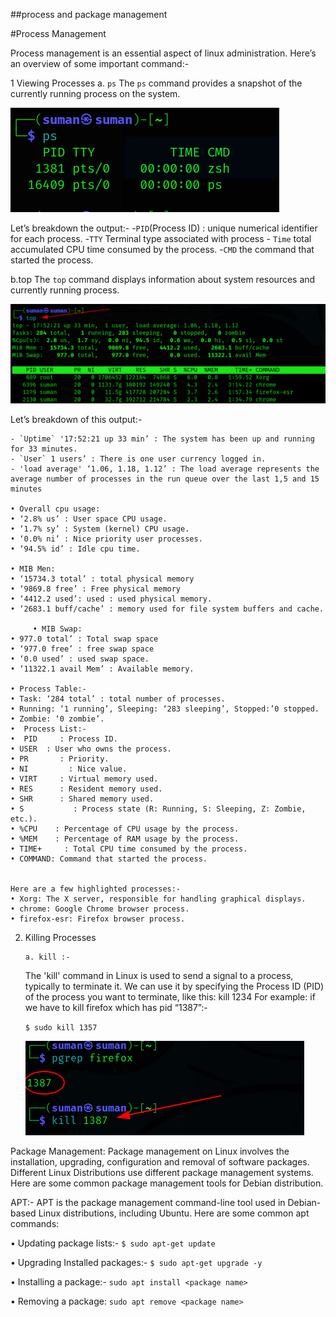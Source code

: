 ##process and package management

#Process Management

Process management is an essential aspect of linux administration. Here’s an overview of some important command:-

1 Viewing Processes
a. `ps`
The `ps` command provides a snapshot of the currently running process on the system.  

![vim](/assets/ps.png)

Let’s breakdown the output:-
    -`PID`(Process ID) : unique numerical identifier for each process.
    -`TTY` Terminal type associated with process
    - `Time` total accumulated CPU time consumed by the process.
    -`CMD` the command that started the process. 

b.top
The `top` command displays information about system resources and  currently running process.

![vim](/assets/top.png)

   Let’s breakdown of this output:-

    - `Uptime` '17:52:21 up 33 min’ : The system has been up and running for 33 minutes.
    - `User` 1 users’ : There is one user currency logged in.
    - 'load average' ‘1.06, 1.18, 1.12’ : The load average represents the average number of processes in the run queue over the last 1,5 and 15 minutes

    • Overall cpu usage:
    • ‘2.8% us’ : User space CPU usage.
    • ‘1.7% sy’ : System (kernel) CPU usage.
    • ‘0.0% ni’ : Nice priority user processes.
    • ‘94.5% id’ : Idle cpu time.

    • MIB Men:
    • ‘15734.3 total’ : total physical memory
    • ‘9869.8 free’ : Free physical memory
    • ‘4412.2 used’: used : used physical memory.
    • ‘2683.1 buff/cache’ : memory used for file system buffers and cache.

         • MIB Swap:
    • 977.0 total’ : Total swap space
    • ‘977.0 free’ : free swap space
    • ‘0.0 used’ : used swap space.
    • ‘11322.1 avail Mem’ : Available memory. 
                            
    • Process Table:-
    • Task: ‘284 total’ : total number of processes.
    • Running: ‘1 running’, Sleeping: ‘283 sleeping’, Stopped:’0 stopped.
    • Zombie: ‘0 zombie’.            
    •  Process List:-
    •  PID     : Process ID.
    • USER  : User who owns the process.
    • PR       : Priority.
    • NI         : Nice value.
    • VIRT     : Virtual memory used.
    • RES      : Resident memory used.
    • SHR      : Shared memory used.
    • S           : Process state (R: Running, S: Sleeping, Z: Zombie, etc.).
    • %CPU    : Percentage of CPU usage by the process.
    • %MEM    : Percentage of RAM usage by the process.
    • TIME+     : Total CPU time consumed by the process.
    • COMMAND: Command that started the process.


    Here are a few highlighted processes:-
    • Xorg: The X server, responsible for handling graphical displays.
    • chrome: Google Chrome browser process.
    • firefox-esr: Firefox browser process.


 2. Killing Processes


        a. kill :- 
    The 'kill' command in Linux is used to send a signal to a process, typically to terminate it. We can use it by specifying the Process ID (PID) of the process you want to terminate, like this: kill 1234 
     For example: if we have to kill firefox which has pid “1387”:-

     `$ sudo kill 1357`
     
    ![vim](/assets/kill.png)


Package Management:
Package management on Linux involves the installation, upgrading, configuration and removal of software packages. Different Linux Distributions use different package management systems. Here are some common package management tools for Debian distribution.

 APT:-
APT is the package management command-line tool used in Debian-based Linux distributions, including Ubuntu. Here are some common apt commands:

• Updating package lists:-
`$ sudo apt-get update`

• Upgrading Installed packages:-
`$ sudo apt-get upgrade -y`

• Installing a package:-
`sudo apt install <package name>`

• Removing a package:
`sudo apt remove <package name>`

   